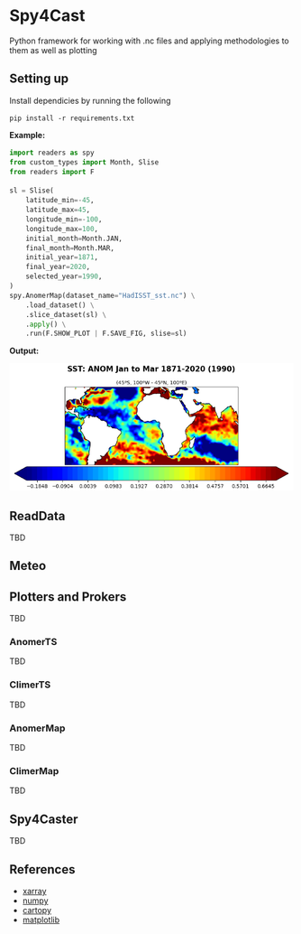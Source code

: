 # Spy4Cast

Python framework for working with .nc files and applying methodologies to them as well as plotting


## Setting up
Install dependicies by running the following
```console
pip install -r requirements.txt
```
**Example:**  
```python
import readers as spy
from custom_types import Month, Slise
from readers import F

sl = Slise(
    latitude_min=-45,
    latitude_max=45,
    longitude_min=-100,
    longitude_max=100,
    initial_month=Month.JAN,
    final_month=Month.MAR,
    initial_year=1871,
    final_year=2020,
    selected_year=1990,
)
spy.AnomerMap(dataset_name="HadISST_sst.nc") \
    .load_dataset() \
    .slice_dataset(sl) \
    .apply() \
    .run(F.SHOW_PLOT | F.SAVE_FIG, slise=sl)
```
**Output:**    
  
![Example 1 plot](examples/example01.png)

## ReadData
TBD

## Meteo

## Plotters and Prokers
TBD
### AnomerTS
TBD
### ClimerTS
TBD
### AnomerMap
TBD
### ClimerMap
TBD

## Spy4Caster
TBD

## References
- [xarray](https://xarray.pydata.org/en/stable/)
- [numpy](https://numpy.org/)
- [cartopy](https://scitools.org.uk/cartopy/docs/latest/)
- [matplotlib](https://matplotlib.org/stable/api/text_api.html#matplotlib.text.Text)
